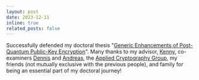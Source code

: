 ```yaml
---
layout: post
date: 2023-12-11 
inline: true
related_posts: false
---
```


Successfully defended my doctoral thesis "[Generic Enhancements of Post-Quantum Public-Key Encryption](https://varun-maram.github.io/assets/pdf/doctoral_thesis.pdf)". Many thanks to my advisor, [Kenny](https://inf.ethz.ch/people/person-detail.paterson.html), co-examiners [Dennis](https://people.inf.ethz.ch/dhofheinz/) and [Andreas](https://huelsing.net/wordpress/), the [Applied Cryptography Group](https://appliedcrypto.ethz.ch), my friends (not mutually exclusive with the previous people), and family for being an essential part of my doctoral journey! 
